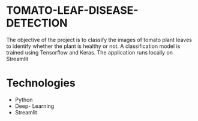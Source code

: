 # TOMATO-LEAF-DISEASE-DETECTION
The objective of the project is to classify the images of tomato plant leaves to identify whether the plant is healthy or not. A classification model is trained using Tensorflow and Keras. The application runs locally on Streamlit
# Technologies
* Python 
* Deep- Learning
* Streamlit
  


